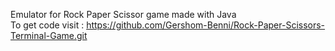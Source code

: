 Emulator for Rock Paper Scissor game made with Java \
To get code visit : https://github.com/Gershom-Benni/Rock-Paper-Scissors-Terminal-Game.git
